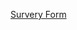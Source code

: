 <a href src="https://htmlpreview.github.io/?https://github.com/JansonSiy/survey-form-frontend-activity-4/blob/master/survey_form.html">Survery Form</a>
